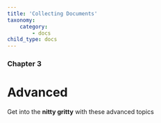 ```yaml
---
title: 'Collecting Documents'
taxonomy:
    category:
        - docs
child_type: docs
---
```


### Chapter 3

# Advanced

Get into the **nitty gritty** with these advanced topics

